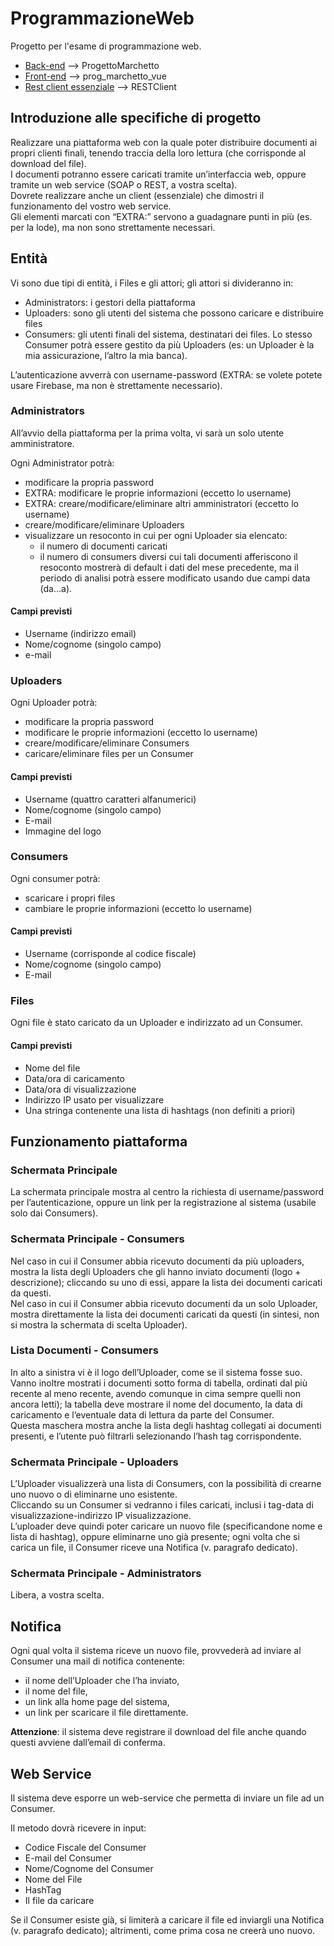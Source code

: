 ProgrammazioneWeb
============================
Progetto per l'esame di programmazione web.
- [Back-end](https://github.com/GiovanniMarchetto/ProgettoMarchetto) --> ProgettoMarchetto
- [Front-end](https://github.com/GiovanniMarchetto/prog_marchetto_vue) --> prog_marchetto_vue
- [Rest client essenziale](https://github.com/GiovanniMarchetto/RESTClient) --> RESTClient


## Introduzione alle specifiche di progetto
Realizzare una piattaforma web con la quale poter distribuire documenti ai propri clienti finali, tenendo traccia della loro lettura (che corrisponde al download del file).  
I documenti potranno essere caricati tramite un’interfaccia web, oppure tramite un web service (SOAP o REST, a vostra scelta).  
Dovrete realizzare anche un client (essenziale) che dimostri il funzionamento del vostro web service.  
Gli elementi marcati con “EXTRA:” servono a guadagnare punti in più (es. per la lode), ma non sono strettamente necessari.


## Entità
Vi sono due tipi di entità, i Files e gli attori; gli attori si divideranno in:
- Administrators: i gestori della piattaforma
- Uploaders: sono gli utenti del sistema che possono caricare e distribuire files
- Consumers: gli utenti finali del sistema, destinatari dei files. Lo stesso Consumer potrà essere gestito da più Uploaders (es: un Uploader è la mia assicurazione, l’altro la mia banca).

L’autenticazione avverrà con username-password (EXTRA: se volete potete usare Firebase, ma non è strettamente necessario).

### Administrators
All’avvio della piattaforma per la prima volta, vi sarà un solo utente amministratore.

Ogni Administrator potrà:
- modificare la propria password
- EXTRA: modificare le proprie informazioni (eccetto lo username)
- EXTRA: creare/modificare/eliminare altri amministratori (eccetto lo username)
- creare/modificare/eliminare Uploaders
- visualizzare un resoconto in cui per ogni Uploader sia elencato:
  - il numero di documenti caricati
  - il numero di consumers diversi cui tali documenti afferiscono il resoconto mostrerà di default i dati del mese precedente, ma il periodo di analisi potrà essere modificato usando due campi data (da...a).

#### Campi previsti
- Username (indirizzo email)
- Nome/cognome (singolo campo)
- e-mail

### Uploaders
Ogni Uploader potrà:
- modificare la propria password
- modificare le proprie informazioni (eccetto lo username)
- creare/modificare/eliminare Consumers
- caricare/eliminare files per un Consumer

#### Campi previsti
- Username (quattro caratteri alfanumerici)
- Nome/cognome (singolo campo)
- E-mail
- Immagine del logo

### Consumers
Ogni consumer potrà:
- scaricare i propri files
- cambiare le proprie informazioni (eccetto lo username)

#### Campi previsti
- Username (corrisponde al codice fiscale)
- Nome/cognome (singolo campo)
- E-mail

### Files
Ogni file è stato caricato da un Uploader e indirizzato ad un Consumer.

#### Campi previsti
- Nome del file
- Data/ora di caricamento
- Data/ora di visualizzazione
- Indirizzo IP usato per visualizzare
- Una stringa contenente una lista di hashtags (non definiti a priori)


## Funzionamento piattaforma

### Schermata Principale
La schermata principale mostra al centro la richiesta di username/password per l’autenticazione, oppure un link per la registrazione al sistema (usabile solo dai Consumers).

### Schermata Principale - Consumers
Nel caso in cui il Consumer abbia ricevuto documenti da più uploaders, mostra la lista degli Uploaders che gli hanno inviato documenti (logo + descrizione); cliccando su uno di essi, appare la lista dei documenti caricati da questi.  
Nel caso in cui il Consumer abbia ricevuto documenti da un solo Uploader, mostra direttamente la lista dei documenti caricati da questi (in sintesi, non si mostra la schermata di scelta Uploader).

### Lista Documenti - Consumers
In alto a sinistra vi è il logo dell’Uploader, come se il sistema fosse suo.  
Vanno inoltre mostrati i documenti sotto forma di tabella, ordinati dal più recente al meno recente, avendo comunque in cima sempre quelli non ancora letti); la tabella deve mostrare il nome del documento, la data di caricamento e l’eventuale data di lettura da parte del Consumer.  
Questa maschera mostra anche la lista degli hashtag collegati ai documenti presenti, e l’utente può filtrarli selezionando l’hash tag corrispondente.

### Schermata Principale - Uploaders
L’Uploader visualizzerà una lista di Consumers, con la possibilità di crearne uno nuovo o di eliminarne uno esistente.   
Cliccando su un Consumer si vedranno i files caricati, inclusi i tag-data di visualizzazione-indirizzo IP visualizzazione.  
L’uploader deve quindi poter caricare un nuovo file (specificandone nome e lista di hashtag), oppure eliminarne uno già presente; ogni volta che si carica un file, il Consumer riceve una Notifica (v. paragrafo dedicato).

### Schermata Principale - Administrators
Libera, a vostra scelta.


## Notifica
Ogni qual volta il sistema riceve un nuovo file, provvederà ad inviare al Consumer una mail di notifica contenente:
- il nome dell’Uploader che l’ha inviato,
- il nome del file,
- un link alla home page del sistema,
- un link per scaricare il file direttamente.

**Attenzione**: il sistema deve registrare il download del file anche quando questi avviene dall’email di conferma.


## Web Service
Il sistema deve esporre un web-service che permetta di inviare un file ad un Consumer.

Il metodo dovrà ricevere in input:
- Codice Fiscale del Consumer
- E-mail del Consumer
- Nome/Cognome del Consumer
- Nome del File
- HashTag
- Il file da caricare

Se il Consumer esiste già, si limiterà a caricare il file ed inviargli una Notifica (v. paragrafo dedicato); altrimenti, come prima cosa ne creerà uno nuovo.
